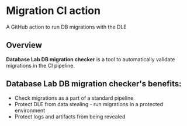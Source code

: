 # Migration CI action

A GitHub action to run DB migrations with the DLE 

## Overview
**Database Lab DB migration checker** is a tool to automatically validate migrations in the CI pipeline.

## Database Lab DB migration checker's benefits:
- Check migrations as a part of a standard pipeline
- Protect DLE from data stealing - run migrations in a protected environment
- Protect logs and artifacts from being revealed
